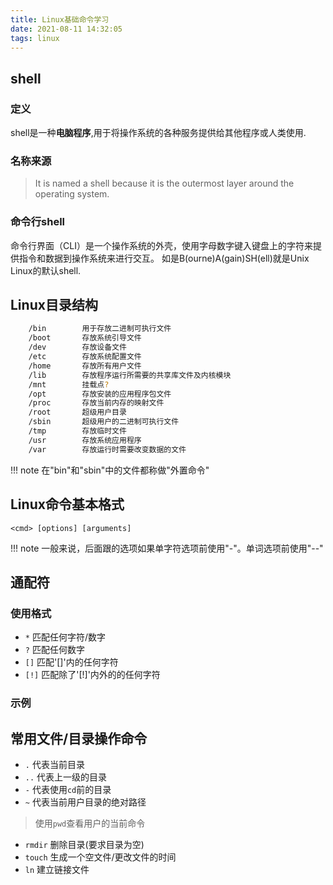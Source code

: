 ```yaml
---
title: Linux基础命令学习
date: 2021-08-11 14:32:05
tags: linux
---
```


## shell

### 定义

shell是一种**电脑程序**,用于将操作系统的各种服务提供给其他程序或人类使用.

### 名称来源

> It is named a shell because it is the outermost layer around the operating system.

### 命令行shell

命令行界面（CLI）是一个操作系统的外壳，使用字母数字键入键盘上的字符来提供指令和数据到操作系统来进行交互。
如是B(ourne)A(gain)SH(ell)就是Unix Linux的默认shell.

## Linux目录结构

```Bash
    /bin        用于存放二进制可执行文件 
    /boot       存放系统引导文件
    /dev        存放设备文件
    /etc        存放系统配置文件
    /home       存放所有用户文件
    /lib        存放程序运行所需要的共享库文件及内核模块
    /mnt        挂载点?
    /opt        存放安装的应用程序包文件
    /proc       存放当前内存的映射文件
    /root       超级用户目录
    /sbin       超级用户的二进制可执行文件
    /tmp        存放临时文件
    /usr        存放系统应用程序
    /var        存放运行时需要改变数据的文件
```

!!! note
    在"bin"和"sbin"中的文件都称做"外置命令"

## Linux命令基本格式

` <cmd> [options] [arguments] `

!!! note
    一般来说，后面跟的选项如果单字符选项前使用"-"。单词选项前使用"--"

## 通配符

### 使用格式

* `*`   匹配任何字符/数字
* `?`   匹配任何数字
* `[]`  匹配'[]'内的任何字符
* `[!]`  匹配除了'[!]'内外的的任何字符

### 示例

## 常用文件/目录操作命令

* `.`   代表当前目录
* `..`  代表上一级的目录
* `-`   代表使用`cd`前的目录
* `~`   代表当前用户目录的绝对路径

> 使用`pwd`查看用户的当前命令

* `rmdir`   删除目录(要求目录为空)
* `touch`   生成一个空文件/更改文件的时间
* `ln`      建立链接文件
